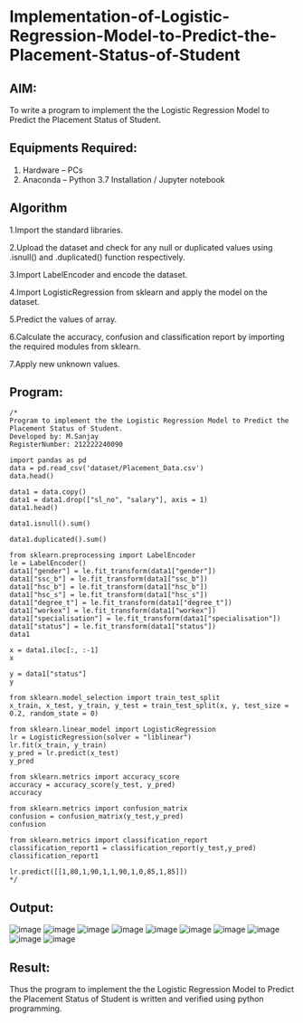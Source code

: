 # Implementation-of-Logistic-Regression-Model-to-Predict-the-Placement-Status-of-Student

## AIM:
To write a program to implement the the Logistic Regression Model to Predict the Placement Status of Student.

## Equipments Required:
1. Hardware – PCs
2. Anaconda – Python 3.7 Installation / Jupyter notebook

## Algorithm
1.Import the standard libraries.

2.Upload the dataset and check for any null or duplicated values using .isnull() and .duplicated() function respectively.

3.Import LabelEncoder and encode the dataset.

4.Import LogisticRegression from sklearn and apply the model on the dataset.

5.Predict the values of array.

6.Calculate the accuracy, confusion and classification report by importing the required modules from sklearn.

7.Apply new unknown values.

## Program:
```
/*
Program to implement the the Logistic Regression Model to Predict the Placement Status of Student.
Developed by: M.Sanjay
RegisterNumber: 212222240090

import pandas as pd
data = pd.read_csv('dataset/Placement_Data.csv')
data.head()

data1 = data.copy()
data1 = data1.drop(["sl_no", "salary"], axis = 1)
data1.head()

data1.isnull().sum()

data1.duplicated().sum()

from sklearn.preprocessing import LabelEncoder
le = LabelEncoder()
data1["gender"] = le.fit_transform(data1["gender"])
data1["ssc_b"] = le.fit_transform(data1["ssc_b"])
data1["hsc_b"] = le.fit_transform(data1["hsc_b"])
data1["hsc_s"] = le.fit_transform(data1["hsc_s"])
data1["degree_t"] = le.fit_transform(data1["degree_t"])
data1["workex"] = le.fit_transform(data1["workex"])
data1["specialisation"] = le.fit_transform(data1["specialisation"])
data1["status"] = le.fit_transform(data1["status"])
data1

x = data1.iloc[:, :-1]
x

y = data1["status"]
y

from sklearn.model_selection import train_test_split
x_train, x_test, y_train, y_test = train_test_split(x, y, test_size = 0.2, random_state = 0)

from sklearn.linear_model import LogisticRegression
lr = LogisticRegression(solver = "liblinear")
lr.fit(x_train, y_train)
y_pred = lr.predict(x_test)
y_pred

from sklearn.metrics import accuracy_score
accuracy = accuracy_score(y_test, y_pred)
accuracy

from sklearn.metrics import confusion_matrix
confusion = confusion_matrix(y_test,y_pred)
confusion

from sklearn.metrics import classification_report
classification_report1 = classification_report(y_test,y_pred)
classification_report1

lr.predict([[1,80,1,90,1,1,90,1,0,85,1,85]])
*/
```

## Output:
![image](https://github.com/Sanjay22006832/Implementation-of-Logistic-Regression-Model-to-Predict-the-Placement-Status-of-Student/assets/119830477/1ec3721a-b637-4d69-abd1-4b8a22090a8c)
![image](https://github.com/Sanjay22006832/Implementation-of-Logistic-Regression-Model-to-Predict-the-Placement-Status-of-Student/assets/119830477/5473790a-8e1d-40d2-b457-a8efff91171d)
![image](https://github.com/Sanjay22006832/Implementation-of-Logistic-Regression-Model-to-Predict-the-Placement-Status-of-Student/assets/119830477/6b68a727-79bb-40a6-86d0-efef9648f5af)
![image](https://github.com/Sanjay22006832/Implementation-of-Logistic-Regression-Model-to-Predict-the-Placement-Status-of-Student/assets/119830477/c6e6b0bd-eb49-4e60-bfb8-10de6aacd118)
![image](https://github.com/Sanjay22006832/Implementation-of-Logistic-Regression-Model-to-Predict-the-Placement-Status-of-Student/assets/119830477/d36f902b-6aa2-45ff-bff6-4b05c2ff0924)
![image](https://github.com/Sanjay22006832/Implementation-of-Logistic-Regression-Model-to-Predict-the-Placement-Status-of-Student/assets/119830477/afaef21c-3f56-4a11-9332-a855a1475138)
![image](https://github.com/Sanjay22006832/Implementation-of-Logistic-Regression-Model-to-Predict-the-Placement-Status-of-Student/assets/119830477/6e6e8736-7980-4da9-80d0-eea1f4b61fd8)
![image](https://github.com/Sanjay22006832/Implementation-of-Logistic-Regression-Model-to-Predict-the-Placement-Status-of-Student/assets/119830477/92225620-e167-42e2-a4ba-297912ec7a39)
![image](https://github.com/Sanjay22006832/Implementation-of-Logistic-Regression-Model-to-Predict-the-Placement-Status-of-Student/assets/119830477/b00c15ea-421e-4be2-9848-47a2a7c36246)
![image](https://github.com/Sanjay22006832/Implementation-of-Logistic-Regression-Model-to-Predict-the-Placement-Status-of-Student/assets/119830477/527cf388-52a0-4006-8734-5cc3098e74ae)



## Result:
Thus the program to implement the the Logistic Regression Model to Predict the Placement Status of Student is written and verified using python programming.

